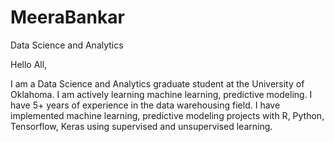 # MeeraBankar
Data Science and Analytics

Hello All,

I am a Data Science and Analytics graduate student at the University of Oklahoma. I am actively learning machine learning, predictive modeling. I have 5+ years of experience in the data warehousing field. I have implemented machine learning, predictive modeling projects with R, Python, Tensorflow, Keras using supervised and unsupervised learning. 
